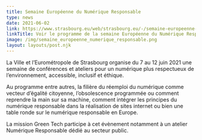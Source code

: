 ```yaml
---
title: Semaine Européenne du Numérique Responsable
type: news
date: 2021-06-02
link: https://www.strasbourg.eu/web/strasbourg.eu/-/semaine-europeenne-du-numerique-responsable
linkTitle: Voir le programme de la semaine Européenne du Numérique Responsable
image: /img/semaine_europeenne_numerique_responsable.png
layout: layouts/post.njk
---
```


La Ville et l’Eurométropole de Strasbourg organise du 7 au 12 juin 2021 une semaine de conférences et ateliers pour un numérique plus respectueux de l’environnement,
accessible, inclusif et éthique.

Au programme entre autres, la filière du réemploi du numérique comme vecteur d’égalité citoyenne, l’obsolescence programmée ou comment reprendre la main sur sa machine,
comment intégrer les principes du numérique responsable dans la réalisation de sites internet ou bien une table ronde sur le numérique responsable en Europe.
 
La mission Green Tech participe à cet évènement notamment à un atelier Numérique Responsable dédié au secteur public.
